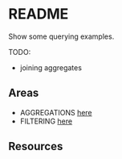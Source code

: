 # README

Show some querying examples.  

TODO:

* joining aggregates

## Areas

* AGGREGATIONS [here](./AGGREGATIONS.md)  
* FILTERING [here](./FILTERING.md)  

## Resources
